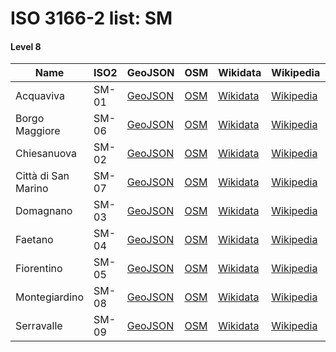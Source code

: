 # ISO 3166-2 list: SM


#### Level 8
Name | ISO2 | GeoJSON | OSM | Wikidata | Wikipedia | population 
--- | --- | --- | --- | --- | --- | --: 
Acquaviva | SM-01 | [GeoJSON](../../export/geojson/q7/iso2/SM/SM-01.geojson) | [OSM](https://www.openstreetmap.org/relation/3012938) | [Wikidata](https://www.wikidata.org/wiki/Q206363) | [Wikipedia](http://en.wikipedia.org/wiki/it%3AAcquaviva%20%28San%20Marino%29) | 2,137
Borgo Maggiore | SM-06 | [GeoJSON](../../export/geojson/q7/iso2/SM/SM-06.geojson) | [OSM](https://www.openstreetmap.org/relation/3012939) | [Wikidata](https://www.wikidata.org/wiki/Q201368) | [Wikipedia](http://en.wikipedia.org/wiki/it%3ABorgo%20Maggiore) | 6,631
Chiesanuova | SM-02 | [GeoJSON](../../export/geojson/q7/iso2/SM/SM-02.geojson) | [OSM](https://www.openstreetmap.org/relation/3012940) | [Wikidata](https://www.wikidata.org/wiki/Q206980) | [Wikipedia](http://en.wikipedia.org/wiki/it%3AChiesanuova%20%28San%20Marino%29) | 1,097
Città di San Marino | SM-07 | [GeoJSON](../../export/geojson/q7/iso2/SM/SM-07.geojson) | [OSM](https://www.openstreetmap.org/relation/3012945) | [Wikidata](https://www.wikidata.org/wiki/Q1848) | [Wikipedia](http://en.wikipedia.org/wiki/it%3ACitt%C3%A0%20di%20San%20Marino) | 4,040
Domagnano | SM-03 | [GeoJSON](../../export/geojson/q7/iso2/SM/SM-03.geojson) | [OSM](https://www.openstreetmap.org/relation/3012941) | [Wikidata](https://www.wikidata.org/wiki/Q202202) | [Wikipedia](http://en.wikipedia.org/wiki/it%3ADomagnano) | 3,319
Faetano | SM-04 | [GeoJSON](../../export/geojson/q7/iso2/SM/SM-04.geojson) | [OSM](https://www.openstreetmap.org/relation/3012942) | [Wikidata](https://www.wikidata.org/wiki/Q206356) | [Wikipedia](http://en.wikipedia.org/wiki/it%3AFaetano) | 1,164
Fiorentino | SM-05 | [GeoJSON](../../export/geojson/q7/iso2/SM/SM-05.geojson) | [OSM](https://www.openstreetmap.org/relation/3012943) | [Wikidata](https://www.wikidata.org/wiki/Q206968) | [Wikipedia](http://en.wikipedia.org/wiki/it%3AFiorentino%20%28San%20Marino%29) | 2,526
Montegiardino | SM-08 | [GeoJSON](../../export/geojson/q7/iso2/SM/SM-08.geojson) | [OSM](https://www.openstreetmap.org/relation/3012944) | [Wikidata](https://www.wikidata.org/wiki/Q206962) | [Wikipedia](http://en.wikipedia.org/wiki/it%3AMontegiardino) | 910
Serravalle | SM-09 | [GeoJSON](../../export/geojson/q7/iso2/SM/SM-09.geojson) | [OSM](https://www.openstreetmap.org/relation/3012946) | [Wikidata](https://www.wikidata.org/wiki/Q185412) | [Wikipedia](http://en.wikipedia.org/wiki/it%3ASerravalle%20%28San%20Marino%29) | 10,591
